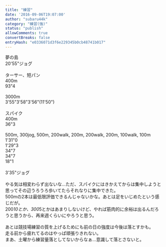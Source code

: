 ```yaml
---
title: "練習"
date: '2016-09-06T19:07:00'
author: "subaru44k"
category: "練習(強)"
status: "publish"
allowComments: true
convertBreaks: false
entryHash: "e0336071d3f6e229345b0cb48741b017"
---
```

夢の島<br>
20&#39;55"ジョグ<br>
<br>
ターサー、短パン<br>
400m<br>
93"4<br>
<br>
3000m<br>
3&#39;55"3&#39;58"3&#39;56"(11&#39;50")<br>
<br>
スパイク<br>
400m<br>
36"3<br>
<br>
500m, 300jog, 500m, 200walk, 200m, 200walk, 200m, 100walk, 100m<br>
1&#39;31"0<br>
1&#39;29"3<br>
34"7<br>
34"7<br>
18"1<br>
<br>
3&#39;35"ジョグ<br>
<br>
やる気は相変わらず出ないな…ただ、スパイクにはきかえてからは集中しようと思ってその辺うろうろ歩いてたらそれなりに集中できた。<br>
500mの2本は最低限評価できるんじゃないかな。あとは足をいじめたという感じだが。<br>
200*10とか、300*5とかはあまりしないけど、やれば筋肉的に余裕は出るんだろうと思うから、再来週くらいにやろうと思う。<br>
<br>
あとは競技場練習の質を上げるためにも前の日の強度は今後は落とすかも。<br>
走る前から疲れてるのはやっぱ頑張りきれない。<br>
まあ、土曜から練習量落としてないからなぁ…意識して落とさないと。
